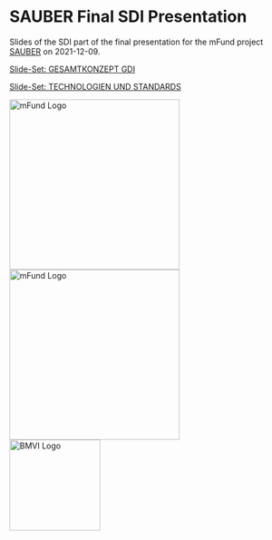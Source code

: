 # SAUBER Final SDI Presentation

Slides of the SDI part of the final presentation for the mFund project [SAUBER](https://sauber-projekt.de/) on 2021-12-09.

[Slide-Set: GESAMTKONZEPT GDI](https://meggsimum.github.io/sauber-final-sdi-presentation/01-Gesamtidee.html)

[Slide-Set: TECHNOLOGIEN UND STANDARDS](https://meggsimum.github.io/sauber-final-sdi-presentation/02-Technologie.html)

<img src="https://sauber-projekt.de/wp-content/uploads/2018/12/SAG_SAUBER_Logo_Dez3_transparent-1-e1543843688935.png" alt="mFund Logo" width="300"/>
<br>
<img src="https://sauber-projekt.de/wp-content/uploads/2018/12/mfund-logo-download-e1547545420815-300x77.jpg" alt="mFund Logo" width="300"/>
<br>
<img src="https://sauber-projekt.de/wp-content/uploads/2019/06/BMVI_Fz_2017_Office_Farbe_de_Bundestag-400x402.png" alt="BMVI Logo" height="160"/>
